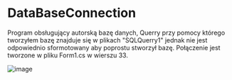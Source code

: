 # DataBaseConnection

Program obsługujący autorską bazę danych, Querry przy pomocy którego tworzyłem bazę znajduje się w plikach "SQLQuerry1" jednak nie jest odpowiednio sformotowany aby poprostu stworzył bazę. 
Połączenie jest tworzone w pliku Form1.cs w wierszu 33.

![image](https://user-images.githubusercontent.com/61454541/110318469-d1ef8e80-800d-11eb-99f5-115e097bc127.png)


